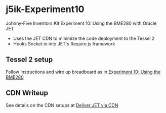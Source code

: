 # j5ik-Experiment10
Johnny-Five Inventors Kit Experiment 10: Using the BME280 with Oracle JET 

* Uses the JET CDN to minimize the code deployment to the Tessel 2
* Hooks Socket.io into JET's Require.js framework

## Tessel 2 setup
Follow instructions and wire up breadboard as in [Experiment 10: Using the BME280](https://learn.sparkfun.com/tutorials/experiment-guide-for-the-johnny-five-inventors-kit/experiment-10-using-the-bme280)


## CDN Writeup
See details on the CDN setups at [Deliver JET via CDN](http://likeahouseafire.com/2018/01/01/jet-via-cdn/)
